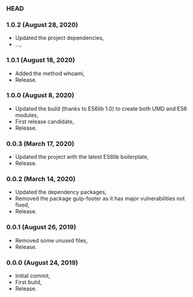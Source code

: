 ### HEAD

### 1.0.2 (August 28, 2020)

  * Updated the project dependencies,
  * ...,


### 1.0.1 (August 18, 2020)

  * Added the method whoami,
  * Release.


### 1.0.0 (August 8, 2020)

  * Updated the build (thanks to ES6lib 1.0) to create both UMD and ES6 modules,
  * First release candidate,
  * Release.


### 0.0.3 (March 17, 2020)

  * Updated the project with the latest ES6lib boilerplate,
  * Release.


### 0.0.2 (March 14, 2020)

  * Updated the dependency packages,
  * Removed the package gulp-footer as it has major vulnerabilities not fixed,
  * Release.


### 0.0.1 (August 26, 2019)

  * Removed some unused files,
  * Release.


### 0.0.0 (August 24, 2019)

  * Initial commit,
  * First build,
  * Release.
